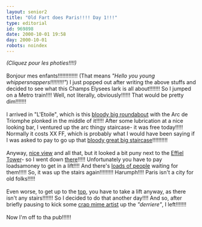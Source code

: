 ```yaml
---
layout: senior2
title: "Old Fart does Paris!!!! Day 1!!!"
type: editorial
id: 969898
date: 2000-10-01 19:58
day: 2000-10-01
robots: noindex
---
```

<i>(Cliquez pour les photies!!!!)</i> <br/> <br/>Bonjour mes enfants!!!!!!!!!!!!! (That means <i>"Hello you young whippersnappers!!!!!!!!!"</i>) I just popped out after writing the above stuffs and decided to see what this Champs Elysees lark is all about!!!!!!! So I jumped on a Metro train!!!! Well, not literally, obviously!!!!!! That would be pretty dim!!!!!!! <br/> <br/>I arrived in "L'Etoile", which is this <a href="http://www.seniordads.fsnet.co.uk/seniordads/features/citizen/v2/paris/triomphe/arc.jpg">bloody big roundabout</a> with the Arc de Triomphe plonked in the middle of it!!!!! After some lubrication at a nice looking bar, I ventured up the arc thingy staircase- it was free today!!!!! Normally it costs XX FF, which is probably what I would have been saying if I was asked to pay to go up that <a href="http://www.seniordads.fsnet.co.uk/seniordads/features/citizen/v2/paris/triomphe/stairs.jpg">bloody great big staircase</a>!!!!!!!!!!<br/> <br/>Anyway, <a href="http://www.seniordads.fsnet.co.uk/seniordads/features/citizen/v2/paris/triomphe/armee.jpg">nice view</a> and all that, but it looked a bit puny next to the <a href="http://www.seniordads.fsnet.co.uk/seniordads/features/citizen/v2/paris/triomphe/effeil.jpg">Effiel Tower</a>- so I went down <a href="http://www.seniordads.fsnet.co.uk/seniordads/features/citizen/v2/paris/effeil/an2000.jpg">there</a>!!!!! Unfortunately you have to pay loadsamoney to get in a lift!!!! And there's <a href="http://www.seniordads.fsnet.co.uk/seniordads/features/citizen/v2/paris/effeil/1stlevel.jpg">loads of people</a> waiting for them!!!!! So, it was up the stairs again!!!!!!!!! Harumph!!!! Paris isn't a city for old folks!!!!! <br/> <br/>Even worse, to get up to the <a href="http://www.seniordads.fsnet.co.uk/seniordads/features/citizen/v2/paris/effeil/1st2top.jpg">top</a>, you have to take a lift anyway, as there isn't any stairs!!!!!!! So I decided to do that another day!!!! And so, after briefly pausing to kick some <a href="http://www.seniordads.fsnet.co.uk/seniordads/features/citizen/v2/paris/effeil/mime.jpg">crap mime artist</a> up the <i>"derriere"</i>, I left!!!!!!!<br/> <br/>Now I'm off to tha pub!!!!!!
